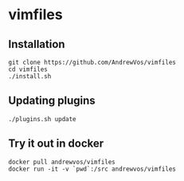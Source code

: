 # vimfiles

## Installation

```
git clone https://github.com/AndrewVos/vimfiles
cd vimfiles
./install.sh
```

## Updating plugins

```
./plugins.sh update
```

## Try it out in docker

```
docker pull andrewvos/vimfiles
docker run -it -v `pwd`:/src andrewvos/vimfiles
```
